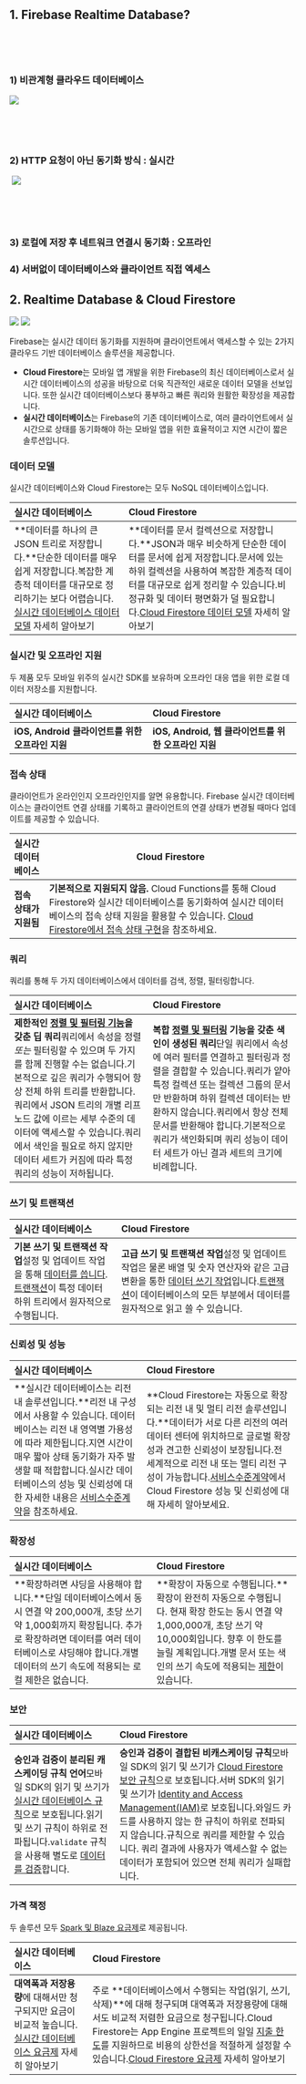 ## 1. Firebase Realtime Database?

​    

​    

### 1) 비관계형 클라우드 데이터베이스

   <img src="./images/Database_01.png" />

​    

​    

### 2) HTTP 요청이 아닌 동기화 방식 : 실시간

​    <img src="./images/Database_02.png" />

​    

​    

### 3) 로컬에 저장 후 네트워크 연결시 동기화 : 오프라인

   

   

### 4) 서버없이 데이터베이스와 클라이언트 직접 엑세스

   

   

   

## 2. Realtime Database & Cloud Firestore

<img src="./images/Database_03.png" />

<img src="./images/Database_04.png" />

  

  

Firebase는 실시간 데이터 동기화를 지원하며 클라이언트에서 액세스할 수 있는 2가지 클라우드 기반 데이터베이스 솔루션을 제공합니다.

- **Cloud Firestore**는 모바일 앱 개발을 위한 Firebase의 최신 데이터베이스로서 실시간 데이터베이스의 성공을 바탕으로 더욱 직관적인 새로운 데이터 모델을 선보입니다. 또한 실시간 데이터베이스보다 풍부하고 빠른 쿼리와 원활한 확장성을 제공합니다.
- **실시간 데이터베이스**는 Firebase의 기존 데이터베이스로, 여러 클라이언트에서 실시간으로 상태를 동기화해야 하는 모바일 앱을 위한 효율적이고 지연 시간이 짧은 솔루션입니다.

  

  

### 데이터 모델

실시간 데이터베이스와 Cloud Firestore는 모두 NoSQL 데이터베이스입니다.

| 실시간 데이터베이스                                          | Cloud Firestore                                              |
| :----------------------------------------------------------- | :----------------------------------------------------------- |
| **데이터를 하나의 큰 JSON 트리로 저장합니다.**단순한 데이터를 매우 쉽게 저장합니다.복잡한 계층적 데이터를 대규모로 정리하기는 보다 어렵습니다.[실시간 데이터베이스 데이터 모델](https://firebase.google.com/docs/database/web/structure-data?hl=ko) 자세히 알아보기 | **데이터를 문서 컬렉션으로 저장합니다.**JSON과 매우 비슷하게 단순한 데이터를 문서에 쉽게 저장합니다.문서에 있는 하위 컬렉션을 사용하여 복잡한 계층적 데이터를 대규모로 쉽게 정리할 수 있습니다.비정규화 및 데이터 평면화가 덜 필요합니다.[Cloud Firestore 데이터 모델](https://firebase.google.com/docs/firestore/data-model?hl=ko) 자세히 알아보기 |

  

  

### 실시간 및 오프라인 지원

두 제품 모두 모바일 위주의 실시간 SDK를 보유하며 오프라인 대응 앱을 위한 로컬 데이터 저장소를 지원합니다.

| 실시간 데이터베이스                              | Cloud Firestore                                      |
| :----------------------------------------------- | :--------------------------------------------------- |
| **iOS, Android 클라이언트를 위한 오프라인 지원** | **iOS, Android, 웹 클라이언트를 위한 오프라인 지원** |

  

  

### 접속 상태

클라이언트가 온라인인지 오프라인인지를 알면 유용합니다. Firebase 실시간 데이터베이스는 클라이언트 연결 상태를 기록하고 클라이언트의 연결 상태가 변경될 때마다 업데이트를 제공할 수 있습니다.

| 실시간 데이터베이스    | Cloud Firestore                                              |
| :--------------------- | ------------------------------------------------------------ |
| **접속 상태가 지원됨** | **기본적으로 지원되지 않음.** Cloud Functions를 통해 Cloud Firestore와 실시간 데이터베이스를 동기화하여 실시간 데이터베이스의 접속 상태 지원을 활용할 수 있습니다. [Cloud Firestore에서 접속 상태 구현](https://firebase.google.com/docs/firestore/solutions/presence?hl=ko)을 참조하세요. |

  

  

### 쿼리

쿼리를 통해 두 가지 데이터베이스에서 데이터를 검색, 정렬, 필터링합니다.

| 실시간 데이터베이스                                          | Cloud Firestore                                              |
| :----------------------------------------------------------- | :----------------------------------------------------------- |
| **제한적인 [정렬 및 필터링 기능](https://firebase.google.com/docs/database/web/lists-of-data?hl=ko#sorting_and_filtering_data)을 갖춘 딥 쿼리**쿼리에서 속성을 정렬 *또는* 필터링할 수 있으며 두 가지를 함께 진행할 수는 없습니다.기본적으로 깊은 쿼리가 수행되어 항상 전체 하위 트리를 반환합니다.쿼리에서 JSON 트리의 개별 리프 노드 값에 이르는 세부 수준의 데이터에 액세스할 수 있습니다.쿼리에서 색인을 필요로 하지 않지만 데이터 세트가 커짐에 따라 특정 쿼리의 성능이 저하됩니다. | **복합 [정렬 및 필터링](https://firebase.google.com/docs/firestore/client/query-data?hl=ko) 기능을 갖춘 색인이 생성된 쿼리**단일 쿼리에서 속성에 여러 필터를 연결하고 필터링과 정렬을 결합할 수 있습니다.쿼리가 얕아 특정 컬렉션 또는 컬렉션 그룹의 문서만 반환하며 하위 컬렉션 데이터는 반환하지 않습니다.쿼리에서 항상 전체 문서를 반환해야 합니다.기본적으로 쿼리가 색인화되며 쿼리 성능이 데이터 세트가 아닌 결과 세트의 크기에 비례합니다. |

  

  

### 쓰기 및 트랜잭션

| 실시간 데이터베이스                                          | Cloud Firestore                                              |
| :----------------------------------------------------------- | :----------------------------------------------------------- |
| **기본 쓰기 및 트랜잭션 작업**설정 및 업데이트 작업을 통해 [데이터를 씁니다](https://firebase.google.com/docs/database/android/read-and-write?hl=ko#basic_write).[트랜잭션](https://firebase.google.com/docs/database/ios/read-and-write?hl=ko#save_data_as_transactions)이 특정 데이터 하위 트리에서 원자적으로 수행됩니다. | **고급 쓰기 및 트랜잭션 작업**설정 및 업데이트 작업은 물론 배열 및 숫자 연산자와 같은 고급 변환을 통한 [데이터 쓰기 작업](https://firebase.google.com/docs/firestore/manage-data/update-data?hl=ko)입니다.[트랜잭션](https://firebase.google.com/docs/firestore/manage-data/update-data?hl=ko#update_data_with_transactions)이 데이터베이스의 모든 부분에서 데이터를 원자적으로 읽고 쓸 수 있습니다. |

  

  

### 신뢰성 및 성능

| 실시간 데이터베이스                                          | Cloud Firestore                                              |
| :----------------------------------------------------------- | :----------------------------------------------------------- |
| **실시간 데이터베이스는 리전 내 솔루션입니다.**리전 내 구성에서 사용할 수 있습니다. 데이터베이스는 리전 내 영역별 가용성에 따라 제한됩니다.지연 시간이 매우 짧아 상태 동기화가 자주 발생할 때 적합합니다.실시간 데이터베이스의 성능 및 신뢰성에 대한 자세한 내용은 [서비스수준계약](https://firebase.google.com/terms/service-level-agreement?hl=ko)을 참조하세요. | **Cloud Firestore는 자동으로 확장되는 리전 내 및 멀티 리전 솔루션입니다.**데이터가 서로 다른 리전의 여러 데이터 센터에 위치하므로 글로벌 확장성과 견고한 신뢰성이 보장됩니다.전 세계적으로 리전 내 또는 멀티 리전 구성이 가능합니다.[서비스수준계약](https://cloud.google.com/firestore/sla?hl=ko)에서 Cloud Firestore 성능 및 신뢰성에 대해 자세히 알아보세요. |

  

  

### 확장성

| 실시간 데이터베이스                                          | Cloud Firestore                                              |
| :----------------------------------------------------------- | :----------------------------------------------------------- |
| **확장하려면 샤딩을 사용해야 합니다.**단일 데이터베이스에서 동시 연결 약 200,000개, 초당 쓰기 약 1,000회까지 확장됩니다. 추가로 확장하려면 데이터를 여러 데이터베이스로 샤딩해야 합니다.개별 데이터의 쓰기 속도에 적용되는 로컬 제한은 없습니다. | **확장이 자동으로 수행됩니다.**확장이 완전히 자동으로 수행됩니다. 현재 확장 한도는 동시 연결 약 1,000,000개, 초당 쓰기 약 10,000회입니다. 향후 이 한도를 늘릴 계획입니다.개별 문서 또는 색인의 쓰기 속도에 적용되는 [제한](https://firebase.google.com/docs/firestore/quotas?hl=ko)이 있습니다. |

  

  

### 보안

| 실시간 데이터베이스                                          | Cloud Firestore                                              |
| :----------------------------------------------------------- | :----------------------------------------------------------- |
| **승인과 검증이 분리된 캐스케이딩 규칙 언어**모바일 SDK의 읽기 및 쓰기가 [실시간 데이터베이스 규칙](https://firebase.google.com/docs/database/security?hl=ko)으로 보호됩니다.읽기 및 쓰기 규칙이 하위로 전파됩니다.`validate` 규칙을 사용해 별도로 [데이터를 검증](https://firebase.google.com/docs/database/security/securing-data?hl=ko#validating_data)합니다. | **승인과 검증이 결합된 비캐스케이딩 규칙**모바일 SDK의 읽기 및 쓰기가 [Cloud Firestore 보안 규칙](https://firebase.google.com/docs/firestore/security/get-started?hl=ko)으로 보호됩니다.서버 SDK의 읽기 및 쓰기가 [Identity and Access Management(IAM)](https://cloud.google.com/firestore/docs/security/iam?hl=ko)로 보호됩니다.와일드 카드를 사용하지 않는 한 규칙이 하위로 전파되지 않습니다.규칙으로 쿼리를 제한할 수 있습니다. 쿼리 결과에 사용자가 액세스할 수 없는 데이터가 포함되어 있으면 전체 쿼리가 실패합니다. |

  

  

### 가격 책정

두 솔루션 모두 [Spark 및 Blaze 요금제](https://firebase.google.com/pricing?hl=ko)로 제공됩니다.

| 실시간 데이터베이스                                          | Cloud Firestore                                              |
| :----------------------------------------------------------- | :----------------------------------------------------------- |
| **대역폭과 저장용량**에 대해서만 청구되지만 요금이 비교적 높습니다.[실시간 데이터베이스 요금제](https://firebase.google.com/pricing?hl=ko) 자세히 알아보기 | 주로 **데이터베이스에서 수행되는 작업(읽기, 쓰기, 삭제)**에 대해 청구되며 대역폭과 저장용량에 대해서도 비교적 저렴한 요금으로 청구됩니다.Cloud Firestore는 App Engine 프로젝트의 일일 [지출 한도](https://cloud.google.com/appengine/docs/standard/python/console/?hl=ko#setting_a_spending_limit)를 지원하므로 비용의 상한선을 적절하게 설정할 수 있습니다.[Cloud Firestore 요금제](https://firebase.google.com/docs/firestore/pricing?hl=ko) 자세히 알아보기 |
